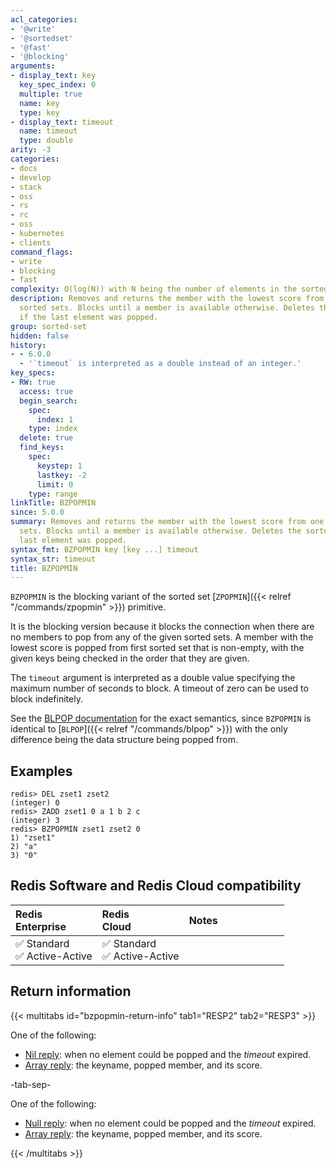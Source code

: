 ```yaml
---
acl_categories:
- '@write'
- '@sortedset'
- '@fast'
- '@blocking'
arguments:
- display_text: key
  key_spec_index: 0
  multiple: true
  name: key
  type: key
- display_text: timeout
  name: timeout
  type: double
arity: -3
categories:
- docs
- develop
- stack
- oss
- rs
- rc
- oss
- kubernetes
- clients
command_flags:
- write
- blocking
- fast
complexity: O(log(N)) with N being the number of elements in the sorted set.
description: Removes and returns the member with the lowest score from one or more
  sorted sets. Blocks until a member is available otherwise. Deletes the sorted set
  if the last element was popped.
group: sorted-set
hidden: false
history:
- - 6.0.0
  - '`timeout` is interpreted as a double instead of an integer.'
key_specs:
- RW: true
  access: true
  begin_search:
    spec:
      index: 1
    type: index
  delete: true
  find_keys:
    spec:
      keystep: 1
      lastkey: -2
      limit: 0
    type: range
linkTitle: BZPOPMIN
since: 5.0.0
summary: Removes and returns the member with the lowest score from one or more sorted
  sets. Blocks until a member is available otherwise. Deletes the sorted set if the
  last element was popped.
syntax_fmt: BZPOPMIN key [key ...] timeout
syntax_str: timeout
title: BZPOPMIN
---
```

`BZPOPMIN` is the blocking variant of the sorted set [`ZPOPMIN`]({{< relref "/commands/zpopmin" >}}) primitive.

It is the blocking version because it blocks the connection when there are no
members to pop from any of the given sorted sets.
A member with the lowest score is popped from first sorted set that is
non-empty, with the given keys being checked in the order that they are given.

The `timeout` argument is interpreted as a double value specifying the maximum
number of seconds to block. A timeout of zero can be used to block indefinitely.

See the [BLPOP documentation][cl] for the exact semantics, since `BZPOPMIN` is
identical to [`BLPOP`]({{< relref "/commands/blpop" >}}) with the only difference being the data structure being
popped from.

[cl]: /commands/blpop

## Examples

```
redis> DEL zset1 zset2
(integer) 0
redis> ZADD zset1 0 a 1 b 2 c
(integer) 3
redis> BZPOPMIN zset1 zset2 0
1) "zset1"
2) "a"
3) "0"
```

## Redis Software and Redis Cloud compatibility

| Redis<br />Enterprise | Redis<br />Cloud | <span style="min-width: 9em; display: table-cell">Notes</span> |
|:----------------------|:-----------------|:------|
| <span title="Supported">&#x2705; Standard</span><br /><span title="Supported"><nobr>&#x2705; Active-Active</nobr></span> | <span title="Supported">&#x2705; Standard</span><br /><span title="Supported"><nobr>&#x2705; Active-Active</nobr></span> |  |

## Return information

{{< multitabs id="bzpopmin-return-info" 
    tab1="RESP2" 
    tab2="RESP3" >}}

One of the following:
* [Nil reply](../../develop/reference/protocol-spec#bulk-strings): when no element could be popped and the _timeout_ expired.
* [Array reply](../../develop/reference/protocol-spec#arrays): the keyname, popped member, and its score.

-tab-sep-

One of the following:
* [Null reply](../../develop/reference/protocol-spec#nulls): when no element could be popped and the _timeout_ expired.
* [Array reply](../../develop/reference/protocol-spec#arrays): the keyname, popped member, and its score.

{{< /multitabs >}}
